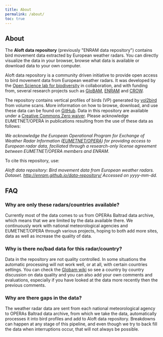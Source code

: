 ```yaml
---
title: About
permalink: /about/
toc: true
---
```


<!-- TODO: review, e.g. regarding names and to focus less on the "repository" -->

## About

The **Aloft data repository** (previously "ENRAM data repository") contains bird movement data extracted by European weather radars. You can directly visualize the data in your browser, browse what data is available or download data to your own computer.

Aloft data repository is a community driven initiative to provide open access to bird movement data from European weather radars. It was developed by the [Open Science lab for biodiversity](https://oscibio.inbo.be) in collaboration, and with funding from, several research projects such as [GloBAM](https://globam.science), [ENRAM](http://www.enram.eu) and [CROW](https://inbo.github.io/crow/).

The repository contains vertical profiles of birds (VP) generated by [vol2bird](https://github.com/adokter/vol2bird) from volume scans. More information on how to browse, download, and use these data can be found on [GitHub](https://github.com/enram/data-repository). Data in this repository are available under a [Creative Commons Zero waiver](https://creativecommons.org/publicdomain/zero/1.0/). Please acknowledge EUMETNET/OPERA in publications resulting from the use of these data as follows:

*We acknowledge the European Operational Program for Exchange of Weather Radar Information ([EUMETNET/OPERA](http://eumetnet.eu/activities/observations-programme/current-activities/opera/)) for providing access to European radar data, faciliated through a research-only license agreement between EUMETNET/OPERA members and ENRAM.*

To cite this repository, use:

*Aloft data repository: Bird movement data from European weather radars. Dataset. http://enram.github.io/data-repository/ Accessed on yyyy-mm-dd.*

## FAQ

### Why are only these radars/countries available?

Currently most of the data comes to us from OPERAs Baltrad data archive, which means that we are limited by the data available there. We continuously work with national meteorological agencies and EUMETNET/OPERA through various projects, hoping to both add more sites, data as well as increase the quality of data.

### Why is there no/bad data for this radar/country?

Data in the repository are not quality controlled. In some situations the automatic processing will not work well, or at all, with certain countries settings. You can check the [Globam wiki](https://github.com/enram/globam-dmp/wiki) so see a country by country discussion on data quality and you can also add your own comments and evaluations, especially if you have looked at the data more recently then the previous comments.

### Why are there gaps in the data?

The weather radar data are sent from each national meteorological agency to OPERAs Baltrad data archive, from which we take the data, automatically processes it into bird profiles and add to Aloft data repository. Breakdowns can happen at any stage of this pipeline, and even though we try to back fill the data when interruptions occur, that will not always be possible.

